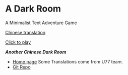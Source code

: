 A Dark Room
=========

A Minimalist Text Adventure Game

[Chinese translation](https://github.com/Tedko/CHN-Ver-of-ADarkRoom)

[Click to play](http://adarkroom.doublespeakgames.com/)


***Another Chinese Dark Room***
- [Home page](http://dreamz.cn/a-dark-room/index.html?lang=cn)  Some Translations come from U77 team.
- [Git Repo](http://github.com/lilj/adarkroom)


